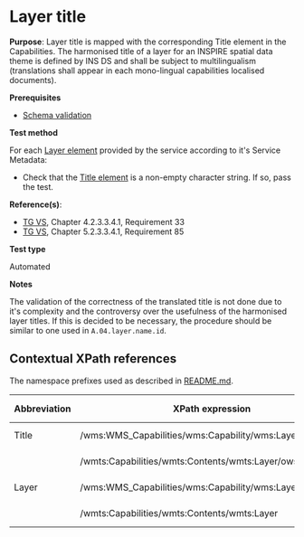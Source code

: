 # Layer title

**Purpose**: Layer title is mapped with the corresponding Title element in the Capabilities. The harmonised title of a layer for an INSPIRE spatial data theme is defined by INS DS and shall be subject to multilingualism (translations shall appear in each mono-lingual capabilities localised documents).

**Prerequisites**

* [Schema validation](http://inspire.ec.europa.eu/id/ats/view-service/3.11/layer-metadata/schema-validation)

**Test method**

For each [Layer element](#Layer) provided by the service according to it's Service Metadata:

* Check that the [Title element](#Title) is a non-empty character string. If so, pass the test.

**Reference(s)**:

* [TG VS](http://inspire.ec.europa.eu/id/ats/view-service/3.11/layer-metadata/README#ref_TG_VS), Chapter 4.2.3.3.4.1, Requirement 33
* [TG VS](http://inspire.ec.europa.eu/id/ats/view-service/3.11/layer-metadata/README#ref_TG_VS), Chapter 5.2.3.3.4.1, Requirement 85

**Test type**

Automated

**Notes**

The validation of the correctness of the translated title is not done due to it's complexity and the controversy over the usefulness of the harmonised layer titles. If this is decided to be necessary, the procedure should be similar to one used in `A.04.layer.name.id`.

## Contextual XPath references

The namespace prefixes used as described in [README.md](http://inspire.ec.europa.eu/id/ats/view-service/3.11/layer-metadata/README#namespaces).

Abbreviation                                     |  XPath expression												|  Parameter  value
------------------------------------------------ | ---------------------------------------------------------------	| ---------------------------------------------------------------
Title <a name="Title"></a> | /wms:WMS_Capabilities/wms:Capability/wms:Layer/wms:Title | ISO 19128
						   | /wmts:Capabilities/wmts:Contents/wmts:Layer/ows:Title  | WMTS 1.0.0
Layer <a name="Layer"></a> | /wms:WMS_Capabilities/wms:Capability/wms:Layer | ISO 19128
						   | /wmts:Capabilities/wmts:Contents/wmts:Layer | WMTS 1.0.0

